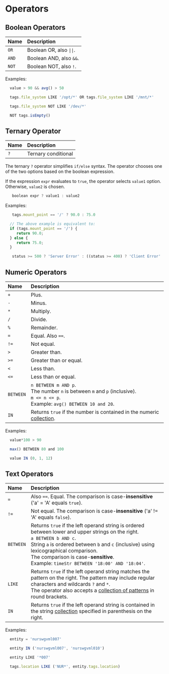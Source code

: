 # Operators

## Boolean Operators

| **Name** | **Description** |
| :--- | :--- |
| `OR` | Boolean OR, also `\|\|`. |
| `AND` | Boolean AND, also `&&`. |
| `NOT` | Boolean NOT, also `!`. |

Examples:

```javascript
  value > 90 && avg() > 50
```

```javascript
  tags.file_system LIKE '/opt/*' OR tags.file_system LIKE '/mnt/*'
```

```javascript
  tags.file_system NOT LIKE '/dev/*'
```

```javascript
  NOT tags.isEmpty()
```

## Ternary Operator

| **Name** | **Description** |
| :--- | :--- |
| `?` | Ternary conditional |

The ternary `?` operator simplifies `if/else` syntax. The operator chooses one of the two options based on the boolean expression. 

If the expression `expr` evaluates to `true`, the operator selects `value1` option. Otherwise, `value2` is chosen.

```javascript
   boolean expr ? value1 : value2
```

Examples:

```javascript
   tags.mount_point == '/' ? 90.0 : 75.0

  // The above example is equivalent to:
  if (tags.mount_point == '/') {
     return 90.0;
  } else {
     return 75.0;
  }
```

```javascript
   status >= 500 ? 'Server Error' : ((status >= 400) ? 'Client Error' : ((status >= 300) ? 'Redirect' : 'OK')))
```

## Numeric Operators

| **Name** | **Description** |
| :--- | :--- |
| `+` | Plus. |
| `-` | Minus. |
| `*` | Multiply. |
| `/` | Divide. |
| `%` | Remainder. |
| `=` | Equal. Also `==`. |
| `!=` | Not equal. |
| `>` | Greater than. |
| `>=` | Greater than or equal. |
| `<` | Less than. |
| `<=` | Less than or equal. |
| `BETWEEN` | `n BETWEEN m AND p`.<br>The number `n` is between `m` and `p` (inclusive).<br>`m <= n <= p`.<br>Example: `avg() BETWEEN 10 and 20`. |
| `IN` | Returns `true` if the number is contained in the numeric [collection](functions-collection.md#in). |

Examples:

```javascript
  value*100 > 90
```

```javascript
  max() BETWEEN 80 and 100
```

```javascript
  value IN (0, 1, 12)
```

## Text Operators

| **Name** | **Description** |
| :--- | :--- |
| `=` | Also `==`. Equal. The comparison is case-**insensitive** ('a' = 'A' equals `true`).|
| `!=` | Not equal. The comparison is case-**insensitive** ('a' != 'A' equals `false`).|
| `BETWEEN` | Returns `true` if the left operand string is ordered between lower and upper strings on the right.<br>`a BETWEEN b AND c`.<br>String `a` is ordered between `b` and `c` (inclusive) using lexicographical comparison.<br>The comparison is case-**sensitive**.<br>Example: `timeStr BETWEEN '18:00' AND '18:04'`.|
| `LIKE` | Returns `true` if the left operand string matches the pattern on the right. The pattern may include regular characters and  wildcards `?` and `*`.<br>The operator also accepts a [collection of patterns](functions-collection.md#like) in round brackets.|
| `IN` | Returns `true` if the left operand string is contained in the string [collection](functions-collection.md#in) specified in parenthesis on the right. |

Examples:

```javascript
  entity = 'nurswgvml007'
```

```javascript
  entity IN ('nurswgvml007', 'nurswgvml010')
```

```javascript
  entity LIKE '*007'
```

```javascript
  tags.location LIKE ('NUR*', entity.tags.location)
```